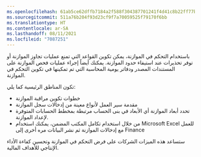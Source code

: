 ```yaml
---
ms.openlocfilehash: 61ab5ce62dffb7184a2f588f304387701241f4d41c8b22ff77b30dfbd92eae2f
ms.sourcegitcommit: 511a76b204f93d23cf9f7a70059525f79170f6bb
ms.translationtype: HT
ms.contentlocale: ar-SA
ms.lasthandoff: 08/11/2021
ms.locfileid: "7087251"
---
```

باستخدام التحكم في الموازنة، يمكن تكوين القواعد التي تمنع عمليات تجاوز الموازنة أو توفر تحذيرات عند استيفاء حدود الموازنة. يمكنك أيضاً إجراء عمليات فحص الموازنة على المستندات المصدر ودفاتر يومية المحاسبة التي تم تمكينها في تكوين التحكم في الموازنة.

تكون المناطق الرئيسية كما يلي:

-   خطوات تكوين مراقبة الموازنة
-   مقدمة سير العمل لأنواع معينة من إدخالات سجل الموازنة
-   تحدد أبعاد الموازنة أي الأبعاد في بنى الحساب مرتبطة بمخطط الحسابات المتوفرة لإعداد الموازنة.
-   من خلال استخدام تكامل المكتب المضمن، يمكنك استخدام Microsoft Excel للعمل مع إدخالات الموازنة ثم نشر البيانات مره أخرى إلى Finance

ستساعد هذه الميزات الشركات على فرض التحكم في الموازنة وتحسين كفاءة الأداء الإنتاجي للأهداف المالية.

